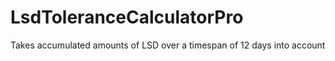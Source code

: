 # LsdToleranceCalculatorPro
Takes accumulated amounts of LSD over a timespan of 12 days into account
